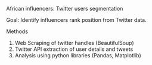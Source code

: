 African influencers: Twitter users segmentation

Goal: Identify influencers rank position from Twitter data.

Methods
1. Web Scraping of twitter handles (BeautifulSoup)
2. Twitter API extraction of user details and tweets
3. Analysis using python libraries (Pandas, Matplotlib)
